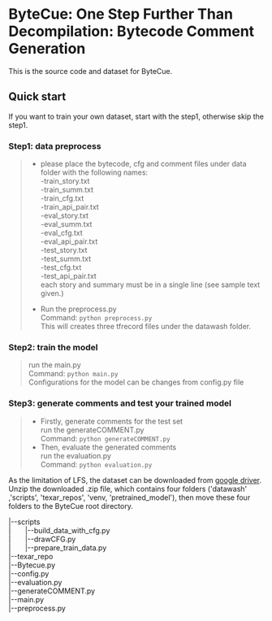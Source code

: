 # ByteCue: One Step Further Than Decompilation: Bytecode Comment Generation

This is the source code and dataset for ByteCue. 

## Quick start
If you want to train your own dataset, start with the step1, otherwise skip the step1.
### Step1: data preprocess
> + please place the bytecode, cfg and comment files under data folder with the following names:<br>
>-train_story.txt <br>
>-train_summ.txt <br>
-train_cfg.txt <br>
-train_api_pair.txt <br>
-eval_story.txt <br>
-eval_summ.txt <br>
-eval_cfg.txt <br>
-eval_api_pair.txt <br>
-test_story.txt <br>
-test_summ.txt <br>
-test_cfg.txt <br>
-test_api_pair.txt <br>
> each story and summary must be in a single line (see sample text given.)
>
> + Run the preprocess.py <br>
Command: ```python preprocess.py```<br>
This will creates three tfrecord files under the datawash folder.

### Step2: train the model
> run the main.py <br>
Command: ```python main.py``` <br>
Configurations for the model can be changes from config.py file

### Step3: generate comments and test your trained model
> + Firstly, generate comments for the test set <br>
> run the generateCOMMENT.py <br>
> Command: ```python generateCOMMENT.py```
> + Then, evaluate the generated comments<br>
> run the evaluation.py <br>
> Command: ```python evaluation.py```

As the limitation of LFS, the dataset can be downloaded from [google driver]([https://drive.google.com/file/d/1ShngJ-1adWUeekiAJqo735Ykmv5TiacU/view?usp=share_link](https://drive.google.com/drive/folders/1z0xh0KOFB8V-9LQmE0BTJyXkUU_t3kYD?usp=sharing)).
Unzip the downloaded .zip file, which contains four folders ('datawash' ,'scripts', 'texar_repos', 'venv, 'pretrained_model'), then move these four folders to the ByteCue root directory.

|--scripts<br>
|&emsp;&emsp;|--build_data_with_cfg.py<br>
|&emsp;&emsp;|--drawCFG.py<br>
|&emsp;&emsp;|--prepare_train_data.py<br>
|--texar_repo<br>
|--Bytecue.py<br>
|--config.py<br>
|--evaluation.py<br>
|--generateCOMMENT.py<br>
|--main.py<br>
|--preprocess.py<br>
